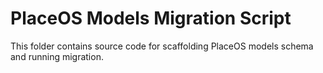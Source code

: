 # PlaceOS Models Migration Script

This folder contains source code for scaffolding PlaceOS models schema and running migration.
